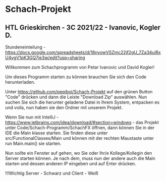 # Schach-Projekt
HTL Grieskirchen - 3C 2021/22 - Ivanovic, Kogler D.
---------------------------------------------------
Stundeneinteilung - https://docs.google.com/spreadsheets/d/18nyowVSZmc22jf2gU_7Za34uiRxU4vgV1pK3GQ7je3w/edit?usp=sharing

Willkommen zum Schachprogramm von Petar Ivanovic und David Kogler!

Um dieses Programm starten zu können brauchen Sie sich den Code herunterladen.

Unter https://github.com/pepiboi/Schach-Projekt auf den grünen Button "Code" drücken und dann die Leiste "Download Zip" auswählen.
Nun suchen Sie sich die herunter geladene Datei in Ihrem System, entpacken es und voila, nun haben sie den Ordner mit unserem Projekt.

Wenn Sie nun mit IntelliJ - https://www.jetbrains.com/idea/download/#section=windows - das Projekt unter Code/Schach-Programm/SchachFX öffnen, dann können Sie in der IDE die Main klasse starten. 
Sie finden diese unter src/FunctionalClasses/Main und können mit der rechten Maustaste unter run Main.main() sie starten.

Nun sollte ein Fenster auf gehen, wo Sie oder Ihr/e Kollege/Kollegin den Server starten können. Je nach dem, muss nun der andere auch die Main starten und dessen anderen IP eingeben und auf Enter drücken.

!!!Wichtig Server - Schwarz und Client - Weiß
